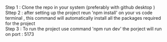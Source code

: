 Step 1 : Clone the repo in your system (preferably with github desktop )
<br />
Sttep 2 : after setting up the project reun 'npm install' on your vs code terminal , this command will automatically install all the packages required for the project
<br />
Step 3 : To run the project use command 'npm run dev' the porject will run on port : 5173
